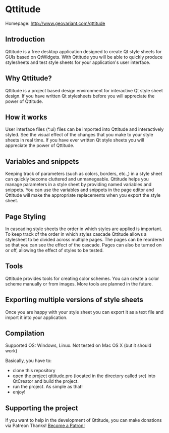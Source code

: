 Qttitude
========

Homepage: http://www.geovariant.com/qttitude

Introduction
------------
Qttitude is a free desktop application designed to create Qt style sheets for GUIs based on QtWidgets. 
With Qttitude you will be able to quickly produce stylesheets and test style sheets for your application's user interface.

Why Qttitude?
-------------
Qttitude is a project based design environment for interactive Qt style sheet design. If you have written Qt stylesheets before you will appreciate the power of Qttitude.

How it works
------------
User interface files (*.ui) files can be imported into Qttitude and interactively styled. See the visual effect of the changes that you make to your style sheets in real time. If you have ever written Qt style sheets you will appreciate the power of Qttitude.

Variables and snippets
----------------------
Keeping track of parameters (such as colors, borders, etc.,) in a style sheet can quickly become cluttered and unmanegeable.
Qttitude helps you manage parameters in a style sheet by providing named variables and snippets.
You can use the variables and snippets in the page editor and Qttitude will make the appropriate replacements when you export the style sheet.

Page Styling
------------
In cascading style sheets the order in which styles are applied is important. To keep track of the order in which styles cascade Qttitude allows a stylesheet to be divided across multiple pages. 
The pages can be reordered so that you can see the effect of the cascade. Pages can also be turned on or off, allowing the effect of styles to be tested.

Tools
-----
Qttitude provides tools for creating color schemes. You can create a color scheme manually or from images. More tools are planned in the future.

Exporting multiple versions of style sheets
-------------------------------------------
Once you are happy with your style sheet you can export it as a text file and import it into your application.


Compilation
-----------

Supported OS: Windows, Linux. Not tested on Mac OS X (but it should work)

Basically, you have to:
- clone this repository
- open the project qttitude.pro (located in the directory called src) into QtCreator and build the project.
- run the project. As simple as that!
- enjoy!

Supporting the project
----------------------

If you want to help in the development of Qttitude, you can make donations via Patreon Thanks!
<a href="https://www.patreon.com/bePatron?u=23149953" data-patreon-widget-type="become-patron-button">Become a Patron!</a>
